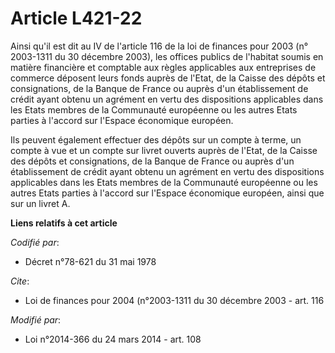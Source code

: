 # Article L421-22

Ainsi qu'il est dit au IV de l'article 116 de la loi de finances pour 2003 (n° 2003-1311 du 30 décembre 2003), les offices
publics de l'habitat soumis en matière financière et comptable aux règles applicables aux entreprises de commerce déposent
leurs fonds auprès de l'Etat, de la Caisse des dépôts et consignations, de la Banque de France ou auprès d'un établissement
de crédit ayant obtenu un agrément en vertu des dispositions applicables dans les Etats membres de la Communauté européenne
ou les autres Etats parties à l'accord sur l'Espace économique européen. 

Ils peuvent également effectuer des dépôts sur un compte à terme, un compte à vue et un compte sur livret ouverts auprès de
l'Etat, de la Caisse des dépôts et consignations, de la Banque de France ou auprès d'un établissement de crédit ayant obtenu
un agrément en vertu des dispositions applicables dans les Etats membres de la Communauté européenne ou les autres Etats
parties à l'accord sur l'Espace économique européen, ainsi que sur un livret A.

**Liens relatifs à cet article**

_Codifié par_:

  - Décret n°78-621 du 31 mai 1978

_Cite_:

  - Loi de finances pour 2004 (n°2003-1311 du 30 décembre 2003 - art. 116

_Modifié par_:

  - Loi n°2014-366 du 24 mars 2014 - art. 108
